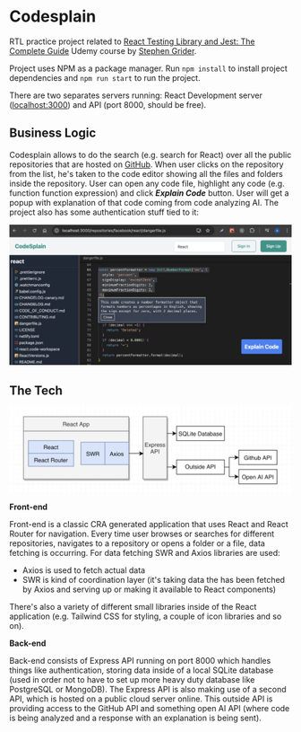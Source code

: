 # Codesplain

RTL practice project related to [React Testing Library and Jest: The Complete Guide](https://www.udemy.com/course/react-testing-library-and-jest) Udemy course by [Stephen Grider](https://www.udemy.com/user/sgslo).

Project uses NPM as a package manager. Run `npm install` to install project dependencies and `npm run start` to run the project.

There are two separates servers running: React Development server ([localhost:3000](http://localhost:3000)) and API (port 8000, should be free).

## Business Logic

Codesplain allows to do the search (e.g. search for React) over all the public repositories that are hosted on [GitHub](https://github.com). When user clicks on the repository from the list, he's taken to the code editor showing all the files and folders inside the repository. User can open any code file, highlight any code (e.g. function function expression) and click **_Explain Code_** button. User will get a popup with explanation of that code coming from code analyzing AI. The project also has some authentication stuff tied to it:

![app overview](./images/app-overview.png)

## The Tech

![app overview](./images/tech-diagram.png)

**Front-end**

Front-end is a classic CRA generated application that uses React and React Router for navigation. Every time user browses or searches for different repositories, navigates to a repository or opens a folder or a file, data fetching is occurring. For data fetching SWR and Axios libraries are used:

- Axios is used to fetch actual data
- SWR is kind of coordination layer (it's taking data the has been fetched by Axios and serving up or making it available to React components)

There's also a variety of different small libraries inside of the React application (e.g. Tailwind CSS for styling, a couple of icon libraries and so on).

**Back-end**

Back-end consists of Express API running on port 8000 which handles things like authentication, storing data inside of a local SQLite database (used in order not to have to set up more heavy duty database like PostgreSQL or MongoDB). The Express API is also making use of a second API, which is hosted on a public cloud server online. This outside API is providing access to the GitHub API and something open AI API (where code is being analyzed and a response with an explanation is being sent).
